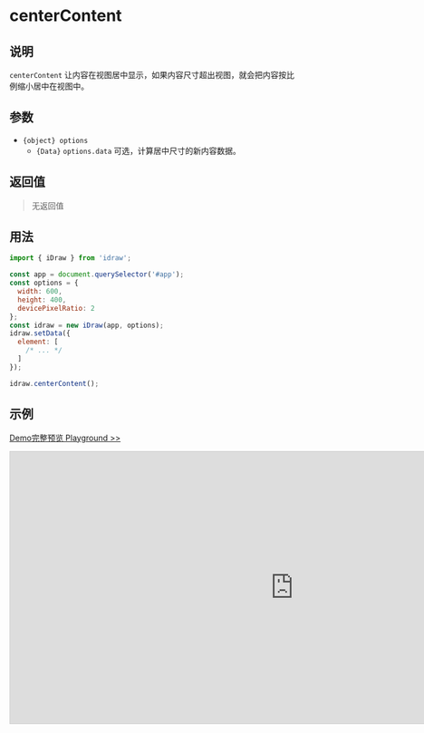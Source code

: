 # centerContent

## 说明

`centerContent` 让内容在视图居中显示，如果内容尺寸超出视图，就会把内容按比例缩小居中在视图中。

## 参数

- `{object} options`
  - `{Data}` `options.data` 可选，计算居中尺寸的新内容数据。

## 返回值

> 无返回值

## 用法

```js
import { iDraw } from 'idraw';

const app = document.querySelector('#app');
const options = {
  width: 600,
  height: 400,
  devicePixelRatio: 2
};
const idraw = new iDraw(app, options);
idraw.setData({
  element: [
    /* ... */
  ]
});

idraw.centerContent();
```

## 示例

[Demo完整预览 Playground >>](https://idrawjs.com/playground/?demo=api-centerContent)

<iframe class="idraw-playground-preview" 
  src="https://idrawjs.com/playground/?demo=api-centerContent&header=false&sider=false&default-editor-split=50" 
  width="1000" height="480" frameborder="no" border="0"
  style="border: 1px solid #cecece; margin: 0px auto;"
></iframe>
